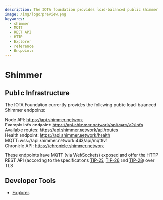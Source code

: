 ```yaml
---
description: The IOTA foundation provides load-balanced public Shimmer endpoints where MQTT and the HTTP REST API are enabled.
image: /img/logo/preview.png
keywords:
  - shimmer
  - MQTT
  - REST API
  - HTTP
  - Explorer
  - reference
  - Endpoints
---
```


# Shimmer

## Public Infrastructure

The IOTA Foundation currently provides the following public load-balanced Shimmer endpoints:

Node API: https://api.shimmer.network  
Example info endpoint: https://api.shimmer.network/api/core/v2/info  
Available routes: https://api.shimmer.network/api/routes  
Health endpoint: https://api.shimmer.network/health  
MQTT: wss://api.shimmer.network:443/api/mqtt/v1  
Chronicle API: https://chronicle.shimmer.network

These endpoints have MQTT (via WebSockets) exposed and offer the HTTP REST API (according to the specifications [TIP-25](https://github.com/iotaledger/tips/blob/main/tips/TIP-0025/tip-0025.md), [TIP-26](https://github.com/iotaledger/tips/blob/main/tips/TIP-0026/tip-0026.md) and [TIP-28](https://github.com/iotaledger/tips/blob/main/tips/TIP-0028/tip-0028.md)) over TLS

## Developer Tools

- [Explorer](https://explorer.shimmer.network).
